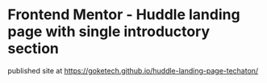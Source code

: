 # Frontend Mentor - Huddle landing page with single introductory section
published site at https://goketech.github.io/huddle-landing-page-techaton/

